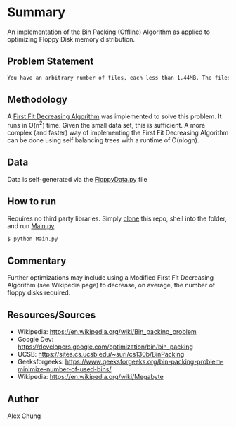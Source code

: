 # Summary
  
An implementation of the Bin Packing (Offline) Algorithm as applied to optimizing Floppy Disk memory distribution.

## Problem Statement

```sh
You have an arbitrary number of files, each less than 1.44MB. The files total 128MB and you have 120 floppy disks available.  Each floppy disk has a capacity of 1.44MB. Find the optimal distribution of files to floppy disks.
```

## Methodology
A [First Fit Decreasing Algorithm](Algos.py) was implemented to solve this problem.  It runs in O(n<sup>2</sup>) time.  Given the small data set, this is sufficient.  A more complex (and faster) way of implementing the First Fit Decreasing Algorithm can be done using self balancing trees with a runtime of O(nlogn).

## Data
  
Data is self-generated via the [FloppyData.py](FloppyData.py) file 

## How to run

Requires no third party libraries.
Simply [clone](https://github.com/atc2146/floppy-disk-packing.git) this repo, shell into the folder, and run [Main.py](Main.py)

```sh
$ python Main.py
```

## Commentary
Further optimizations may include using a Modified First Fit Decreasing Algorithm (see Wikipedia page) to decrease, on average, the number of floppy disks required.  

## Resources/Sources

 * Wikipedia: https://en.wikipedia.org/wiki/Bin_packing_problem
 * Google Dev: https://developers.google.com/optimization/bin/bin_packing
 * UCSB: https://sites.cs.ucsb.edu/~suri/cs130b/BinPacking
 * Geeksforgeeks: https://www.geeksforgeeks.org/bin-packing-problem-minimize-number-of-used-bins/
 * Wikipedia: https://en.wikipedia.org/wiki/Megabyte

## Author
Alex Chung
